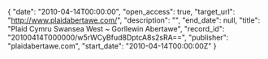 {
  "date": "2010-04-14T00:00:00", 
  "open_access": true, 
  "target_url": "http://www.plaidabertawe.com/", 
  "description": "", 
  "end_date": null, 
  "title": "Plaid Cymru Swansea West ~ Gorllewin Abertawe", 
  "record_id": "20100414T000000/w5rWCyBfud8DptcA8s2sRA==", 
  "publisher": "plaidabertawe.com", 
  "start_date": "2010-04-14T00:00:00Z"
}

